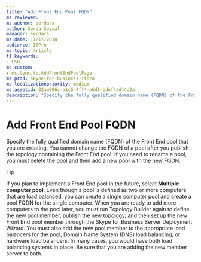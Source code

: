 ```yaml
---
title: "Add Front End Pool FQDN"
ms.reviewer: 
ms.author: serdars
author: SerdarSoysal
manager: serdars
ms.date: 11/17/2018
audience: ITPro
ms.topic: article
f1.keywords:
- CSH
ms.custom:
- ms.lync.tb.AddFrontEndPoolPage
ms.prod: skype-for-business-itpro
ms.localizationpriority: medium
ms.assetid: 02ae996c-a1c6-4ff4-b6d6-bdef4ad44d2a
description: "Specify the fully qualified domain name (FQDN) of the Front End pool that you are creating. You cannot change the FQDN of a pool after you publish the topology containing the Front End pool. If you need to rename a pool, you must delete the pool and then add a new pool with the new FQDN."
---
```


# Add Front End Pool FQDN
 
Specify the fully qualified domain name (FQDN) of the Front End pool that you are creating. You cannot change the FQDN of a pool after you publish the topology containing the Front End pool. If you need to rename a pool, you must delete the pool and then add a new pool with the new FQDN.
  
> [!TIP]
> If you plan to implement a Front End pool in the future, select **Multiple computer pool**. Even though a pool is defined as two or more computers that are load balanced, you can create a single computer pool and create a pool FQDN for the single computer. When you are ready to add more computers to the pool later, you must run Topology Builder again to define the new pool member, publish the new topology, and then set up the new Front End pool member through the Skype for Business Server Deployment Wizard. You must also add the new pool member to the appropriate load balancers for the pool, Domain Name System (DNS) load balancing, or hardware load balancers. In many cases, you would have both load balancing systems in place. Be sure that you are adding the new member server to both. 
  

